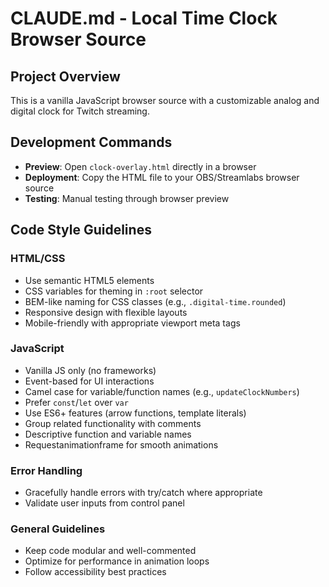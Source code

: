 # CLAUDE.md - Local Time Clock Browser Source

## Project Overview
This is a vanilla JavaScript browser source with a customizable analog and digital clock for Twitch streaming.

## Development Commands
- **Preview**: Open `clock-overlay.html` directly in a browser
- **Deployment**: Copy the HTML file to your OBS/Streamlabs browser source
- **Testing**: Manual testing through browser preview

## Code Style Guidelines

### HTML/CSS
- Use semantic HTML5 elements
- CSS variables for theming in `:root` selector
- BEM-like naming for CSS classes (e.g., `.digital-time.rounded`)
- Responsive design with flexible layouts
- Mobile-friendly with appropriate viewport meta tags

### JavaScript
- Vanilla JS only (no frameworks)
- Event-based for UI interactions
- Camel case for variable/function names (e.g., `updateClockNumbers`)
- Prefer `const`/`let` over `var`
- Use ES6+ features (arrow functions, template literals)
- Group related functionality with comments
- Descriptive function and variable names
- Requestanimationframe for smooth animations

### Error Handling
- Gracefully handle errors with try/catch where appropriate
- Validate user inputs from control panel

### General Guidelines
- Keep code modular and well-commented
- Optimize for performance in animation loops
- Follow accessibility best practices